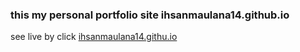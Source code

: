 ### this my personal portfolio site ihsanmaulana14.github.io
see live by click [ihsanmaulana14.githu.io](https://ihsanmaulana14.github.io/)
